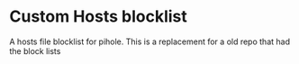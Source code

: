 # Custom Hosts blocklist
A hosts file blocklist for pihole. This is a replacement for a old repo that had the block lists
